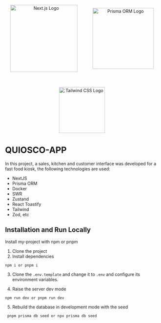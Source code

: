 <p align="center" style="display: flex; flex-wrap: wrap; gap: 50px; justify-content: center; align-items: center;">
  <a href="https://nextjs.org/" target="_blank">
    <img src="https://upload.wikimedia.org/wikipedia/commons/8/8e/Nextjs-logo.svg" width="220" alt="Next.js Logo" />
  </a>
  <a href="https://www.prisma.io/" target="_blank">
    <img src="https://cdn.worldvectorlogo.com/logos/prisma-2.svg" width="200" alt="Prisma ORM Logo" />
  </a>
  <a href="https://tailwindcss.com/" target="_blank">
    <img src="https://upload.wikimedia.org/wikipedia/commons/d/d5/Tailwind_CSS_Logo.svg" width="150" alt="Tailwind CSS Logo" />
  </a>
</p>

# QUIOSCO-APP

In this project, a sales, kitchen and customer interface was developed for a fast food kiosk, the following technologies are used:

- NextJS
- Prisma ORM
- Docker
- SWR
- Zustand
- React Toastify
- Tailwind
- Zod, etc

## Installation and Run Locally

Install my-project with npm or pnpm

1. Clone the project
2. Install dependencies

```
npm i or pnpm i
```

3. Clone the `.env.template` and change it to `.env` and configure its environment variables.

4. Raise the server dev mode

```
npm run dev or pnpm run dev
```

5. Rebuild the database in development mode with the seed

```
 pnpm prisma db seed or npx prisma db seed
```
